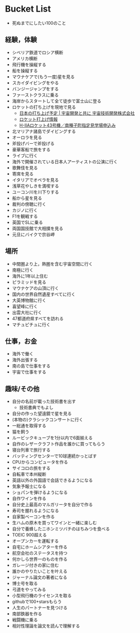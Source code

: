 # Bucket List
- 死ぬまでにしたい100のこと

## 経験，体験
- シベリア鉄道でロシア横断
- アメリカ横断
- 飛行機を操縦する
- 船を操縦する
- マウナケアで(もう一度)星を見る
- スカイダイビングをやる
- バンジージャンプをする
- ファーストクラスに乗る
- 海岸からスタートして全て徒歩で富士山に登る
- ロケットの打ち上げを現地で見る
  - [日本の打ち上げ予定 | 宇宙開発と共に 宇宙技術開発株式会社](https://www.sed.co.jp/tokusyu/rocket_jplan.html)
  - [ロケット打上げ情報](http://www.town.minamitane.kagoshima.jp/sightseeing/uchiage.html)
  - [H-IIAロケット43号機／南種子町指定見学場申込み](https://va.apollon.nta.co.jp/h2af43_visitor/)
- 北マリアナ諸島でダイビングする
- オーロラを見る
- 斧投げバーで斧投げる
- 豪華客船で旅をする
- ライブに行く
- 海外で開催されている日本人アーティストの公演に行く
- 歌舞伎を見る
- 寄席を見る
- イタリアでオペラを見る
- 浅草花やしきを満喫する
- ユーコン川を川下りする
- 船から星を見る
- 裁判の傍聴に行く
- カジノに行く
- F1を観戦する
- 英国でSLに乗る
- 両国国技館で大相撲を見る
- 元旦にバイクで宗谷岬

## 場所
- 中間圏より上，熱圏を含む宇宙空間に行く
- 南極に行く
- 海外に1年以上住む
- ピラミッドを見る
- マウナケアの山頂に行く
- 国内の世界自然遺産すべてに行く
- 大英博物館に行く
- 喜望峰に行く
- 出雲大社に行く
- 47都道府県すべてを訪れる
- マチュピチュに行く

## 仕事，お金
- 海外で働く
- 海外出張する
- 南の島で仕事をする
- 宇宙で仕事をする

## 趣味/その他
- 自分の名前が載った技術書を出す
  - 技術書典でもよし
- 自分の作った望遠鏡で星を見る
- (本物の)クラシックコンサートに行く
- 一総通を取得する
- 猫を飼う
- ルービックキューブを1分以内で6面揃える
- 自作のレザークラフト作品を誰かに買ってもらう
- 寝台列車で旅行する
- バッティングセンターで10球連続かっとばす
- CPUからコンピュータを作る
- サイコロの旅をする
- 自転車で本州縦断
- 英語以外の外国語で会話できるようになる
- 気象予報士になる
- ショパンを弾けるようになる
- 自作ワインを作る
- 自分史上最高のマルガリータを自分で作る
- 寿司を握れるようになる
- 自家製ベーコンを作る
- 生ハムの原木を買ってワインと一緒に楽しむ
- 自分で養蜂したニホンミツバチのはちみつを食べる
- TOEIC 900超える
- オープンカーを運転する
- 自宅にホームシアターを作る
- 航空会社のステータスを持つ
- 何かしら世界一のものを作る
- ガレージ付きの家に住む
- 誰かのやりたいことを叶える
- ジャーナル論文の著者になる
- 博士号を取る
- 弓道をやってみる
- 小型飛行機のライセンスを取る
- githubで100+starsもらう
- 人生のパートナーを見つける
- 南部鉄器を作る
- 戦闘機に乗る
- 相対性理論を論文を読んで理解する